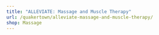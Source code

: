 ```yaml
---
title: "ALLEVIATE: Massage and Muscle Therapy"
url: /quakertown/alleviate-massage-and-muscle-therapy/
shop: Massage
---
```

